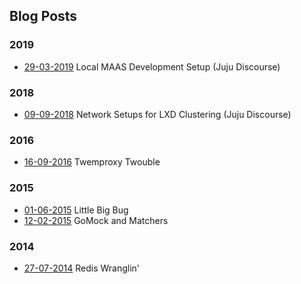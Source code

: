 ## Blog Posts

### 2019
- [29-03-2019](https://discourse.jujucharms.com/t/local-maas-development-setup) Local MAAS Development Setup (Juju Discourse)

### 2018
- [09-09-2018](https://discourse.jujucharms.com/t/manual-network-setup-for-lxd-clustering) Network Setups for LXD Clustering (Juju Discourse)

### 2016
- [16-09-2016](https://manadart.github.io/posts/20160916) Twemproxy Twouble

### 2015
- [01-06-2015](https://manadart.github.io/posts/20150601) Little Big Bug
- [12-02-2015](https://manadart.github.io/posts/20150212) GoMock and Matchers

### 2014
- [27-07-2014](https://manadart.github.io/posts/20140727) Redis Wranglin'
